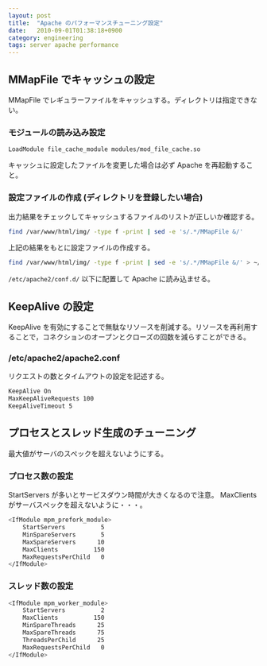 ```yaml
---
layout: post
title:  "Apache のパフォーマンスチューニング設定"
date:   2010-09-01T01:38:18+0900
category: engineering
tags: server apache performance
---
```


## MMapFile でキャッシュの設定

MMapFile でレギュラーファイルをキャッシュする。ディレクトリは指定できない。

### モジュールの読み込み設定

```
LoadModule file_cache_module modules/mod_file_cache.so
```

キャッシュに設定したファイルを変更した場合は必ず Apache を再起動すること。

### 設定ファイルの作成 (ディレクトリを登録したい場合)

出力結果をチェックしてキャッシュするファイルのリストが正しいか確認する。

```sh
find /var/www/html/img/ -type f -print | sed -e 's/.*/MMapFile &/'
```

上記の結果をもとに設定ファイルの作成する。

```sh
find /var/www/html/img/ -type f -print | sed -e 's/.*/MMapFile &/' > ~/work/conf/mmap.conf
```

`/etc/apache2/conf.d/` 以下に配置して Apache に読み込ませる。

## KeepAlive の設定

KeepAlive を有効にすることで無駄なリソースを削減する。リソースを再利用することで，コネクションのオープンとクローズの回数を減らすことができる。

### /etc/apache2/apache2.conf

リクエストの数とタイムアウトの設定を記述する。

```sh
KeepAlive On
MaxKeepAliveRequests 100
KeepAliveTimeout 5
```

## プロセスとスレッド生成のチューニング

最大値がサーバのスペックを超えないようにする。

### プロセス数の設定

StartServers が多いとサービスダウン時間が大きくなるので注意。 MaxClients がサーバスペックを超えないように・・・。

```sh
<IfModule mpm_prefork_module>
    StartServers          5
    MinSpareServers       5
    MaxSpareServers      10
    MaxClients          150
    MaxRequestsPerChild   0
</IfModule>
```

### スレッド数の設定

```sh
<IfModule mpm_worker_module>
    StartServers          2
    MaxClients          150
    MinSpareThreads      25
    MaxSpareThreads      75
    ThreadsPerChild      25
    MaxRequestsPerChild   0
</IfModule>
```
